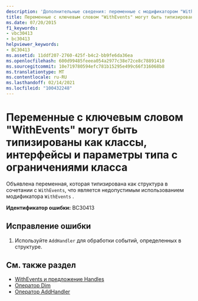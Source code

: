 ```yaml
---
description: 'Дополнительные сведения: переменные с модификатором "WithEvents" могут быть типизированы только как классы, интерфейсы или параметры типа с ограничениями класса'
title: Переменные с ключевым словом "WithEvents" могут быть типизированы как классы, интерфейсы и параметры типа с ограничениями класса
ms.date: 07/20/2015
f1_keywords:
- vbc30413
- bc30413
helpviewer_keywords:
- BC30413
ms.assetid: 11ddf207-2760-425f-b4c2-bb9fe6da36ea
ms.openlocfilehash: 600d99485feeea054a2977c38e72ce8c78891410
ms.sourcegitcommit: 10e719780594efc781b15295e499c66f316068b8
ms.translationtype: MT
ms.contentlocale: ru-RU
ms.lasthandoff: 02/14/2021
ms.locfileid: "100432248"
---
```

# <a name="withevents-variables-can-only-be-typed-as-classes-interfaces-or-type-parameters-with-class-constraints"></a>Переменные с ключевым словом "WithEvents" могут быть типизированы как классы, интерфейсы и параметры типа с ограничениями класса

Объявлена переменная, которая типизирована как структура в сочетании с `WithEvents`, что является недопустимым использованием модификатора `WithEvents` .  
  
 **Идентификатор ошибки:** BC30413  
  
## <a name="to-correct-this-error"></a>Исправление ошибки  
  
1. Используйте `AddHandler` для обработки событий, определенных в структуре.  
  
## <a name="see-also"></a>См. также раздел

- [WithEvents и предложение Handles](../programming-guide/language-features/events/index.md#withevents-and-the-handles-clause)
- [Оператор Dim](../language-reference/statements/dim-statement.md)
- [Оператор AddHandler](../language-reference/statements/addhandler-statement.md)
